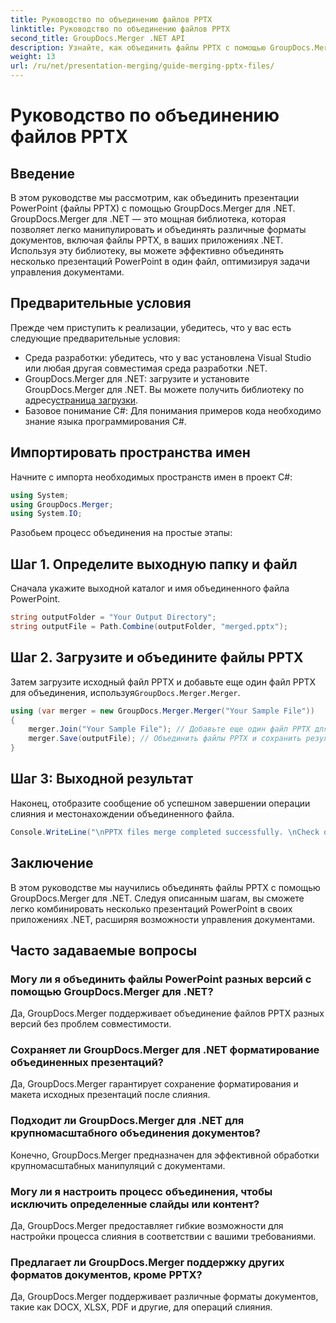 ```yaml
---
title: Руководство по объединению файлов PPTX
linktitle: Руководство по объединению файлов PPTX
second_title: GroupDocs.Merger .NET API
description: Узнайте, как объединить файлы PPTX с помощью GroupDocs.Merger для .NET. Оптимизируйте управление документами с помощью этой мощной библиотеки .NET.
weight: 13
url: /ru/net/presentation-merging/guide-merging-pptx-files/
---
```


# Руководство по объединению файлов PPTX

## Введение
В этом руководстве мы рассмотрим, как объединить презентации PowerPoint (файлы PPTX) с помощью GroupDocs.Merger для .NET. GroupDocs.Merger для .NET — это мощная библиотека, которая позволяет легко манипулировать и объединять различные форматы документов, включая файлы PPTX, в ваших приложениях .NET. Используя эту библиотеку, вы можете эффективно объединять несколько презентаций PowerPoint в один файл, оптимизируя задачи управления документами.
## Предварительные условия
Прежде чем приступить к реализации, убедитесь, что у вас есть следующие предварительные условия:
- Среда разработки: убедитесь, что у вас установлена Visual Studio или любая другая совместимая среда разработки .NET.
- GroupDocs.Merger для .NET: загрузите и установите GroupDocs.Merger для .NET. Вы можете получить библиотеку по адресу[страница загрузки](https://releases.groupdocs.com/merger/net/).
- Базовое понимание C#: Для понимания примеров кода необходимо знание языка программирования C#.

## Импортировать пространства имен
Начните с импорта необходимых пространств имен в проект C#:
```csharp
using System; 
using GroupDocs.Merger;
using System.IO;
```

Разобьем процесс объединения на простые этапы:
## Шаг 1. Определите выходную папку и файл
Сначала укажите выходной каталог и имя объединенного файла PowerPoint.
```csharp
string outputFolder = "Your Output Directory";
string outputFile = Path.Combine(outputFolder, "merged.pptx");
```
## Шаг 2. Загрузите и объедините файлы PPTX
 Затем загрузите исходный файл PPTX и добавьте еще один файл PPTX для объединения, используя`GroupDocs.Merger.Merger`.
```csharp
using (var merger = new GroupDocs.Merger.Merger("Your Sample File"))
{
    merger.Join("Your Sample File"); // Добавьте еще один файл PPTX для объединения
    merger.Save(outputFile); // Объединить файлы PPTX и сохранить результат
}
```
## Шаг 3: Выходной результат
Наконец, отобразите сообщение об успешном завершении операции слияния и местонахождении объединенного файла.
```csharp
Console.WriteLine("\nPPTX files merge completed successfully. \nCheck output in {0}", outputFolder);
```

## Заключение
В этом руководстве мы научились объединять файлы PPTX с помощью GroupDocs.Merger для .NET. Следуя описанным шагам, вы сможете легко комбинировать несколько презентаций PowerPoint в своих приложениях .NET, расширяя возможности управления документами.

## Часто задаваемые вопросы
### Могу ли я объединить файлы PowerPoint разных версий с помощью GroupDocs.Merger для .NET?
Да, GroupDocs.Merger поддерживает объединение файлов PPTX разных версий без проблем совместимости.
### Сохраняет ли GroupDocs.Merger для .NET форматирование объединенных презентаций?
Да, GroupDocs.Merger гарантирует сохранение форматирования и макета исходных презентаций после слияния.
### Подходит ли GroupDocs.Merger для .NET для крупномасштабного объединения документов?
Конечно, GroupDocs.Merger предназначен для эффективной обработки крупномасштабных манипуляций с документами.
### Могу ли я настроить процесс объединения, чтобы исключить определенные слайды или контент?
Да, GroupDocs.Merger предоставляет гибкие возможности для настройки процесса слияния в соответствии с вашими требованиями.
### Предлагает ли GroupDocs.Merger поддержку других форматов документов, кроме PPTX?
Да, GroupDocs.Merger поддерживает различные форматы документов, такие как DOCX, XLSX, PDF и другие, для операций слияния.